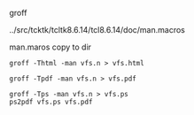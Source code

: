 groff

../src/tcktk/tcltk8.6.14/tcl8.6.14/doc/man.macros

man.maros copy to dir
```
groff -Thtml -man vfs.n > vfs.html 

groff -Tpdf -man vfs.n > vfs.pdf 

groff -Tps -man vfs.n > vfs.ps 
ps2pdf vfs.ps vfs.pdf
```
